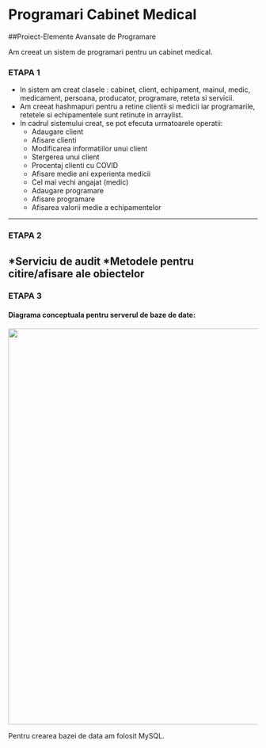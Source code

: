 # Programari Cabinet Medical
##Proiect-Elemente Avansate de Programare


Am creeat un sistem de programari pentru un cabinet medical.

### ETAPA 1

* In sistem am creat clasele : cabinet, client, echipament, mainul, medic, medicament, persoana, producator, programare, reteta si servicii.
* Am creeat hashmapuri pentru a retine clientii si  medicii iar programarile, retetele si echipamentele sunt retinute in arraylist.
* In cadrul sistemului creat, se pot efecuta urmatoarele operatii:
    * Adaugare client
    * Afisare clienti
    * Modificarea informatiilor unui client
    * Stergerea unui client
	* Procentaj clienti cu COVID
	* Afisare medie ani experienta medicii
	* Cel mai vechi angajat (medic)
	* Adaugare programare
	* Afisare programare
	* Afisarea valorii medie a echipamentelor 
---
### ETAPA 2

*Serviciu de audit
*Metodele pentru citire/afisare ale obiectelor  
---
### ETAPA 3

#### Diagrama conceptuala pentru serverul de baze de date:

<img src="/images/interface1.jpg" width="800">

Pentru crearea bazei de data am folosit MySQL.







